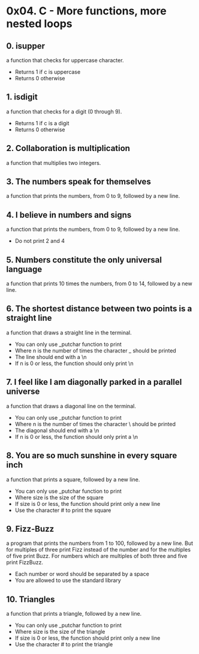 # 0x04. C - More functions, more nested loops
## 0. isupper
a function that checks for uppercase character.
* Returns 1 if c is uppercase
* Returns 0 otherwise
## 1. isdigit
a function that checks for a digit (0 through 9).
* Returns 1 if c is a digit
* Returns 0 otherwise
## 2. Collaboration is multiplication
a function that multiplies two integers.
## 3. The numbers speak for themselves
a function that prints the numbers, from 0 to 9, followed by a new line.
## 4. I believe in numbers and signs
a function that prints the numbers, from 0 to 9, followed by a new line.
* Do not print 2 and 4
## 5. Numbers constitute the only universal language
a function that prints 10 times the numbers, from 0 to 14, followed by a new line.
## 6. The shortest distance between two points is a straight line
a function that draws a straight line in the terminal.
* You can only use _putchar function to print
* Where n is the number of times the character _ should be printed
* The line should end with a \n
* If n is 0 or less, the function should only print \n
## 7. I feel like I am diagonally parked in a parallel universe
a function that draws a diagonal line on the terminal.
* You can only use _putchar function to print
* Where n is the number of times the character \ should be printed
* The diagonal should end with a \n
* If n is 0 or less, the function should only print a \n
## 8. You are so much sunshine in every square inch
a function that prints a square, followed by a new line.
* You can only use _putchar function to print
* Where size is the size of the square
* If size is 0 or less, the function should print only a new line
* Use the character # to print the square
## 9. Fizz-Buzz
 a program that prints the numbers from 1 to 100, followed by a new line. But for multiples of three print Fizz instead of the number and for the multiples of five print Buzz. For numbers which are multiples of both three and five print FizzBuzz.
* Each number or word should be separated by a space
* You are allowed to use the standard library
## 10. Triangles
a function that prints a triangle, followed by a new line.
* You can only use _putchar function to print
* Where size is the size of the triangle
* If size is 0 or less, the function should print only a new line
* Use the character # to print the triangle

